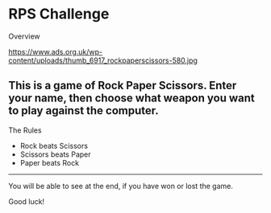 # RPS Challenge

Overview

https://www.ads.org.uk/wp-content/uploads/thumb_6917_rockpaperscissors-580.jpg

This is a game of Rock Paper Scissors.  Enter your name, then choose what weapon you want to play against the computer.
-------
The Rules

- Rock beats Scissors
- Scissors beats Paper
- Paper beats Rock
----

You will be able to see at the end, if you have won or lost the game.

Good luck!
